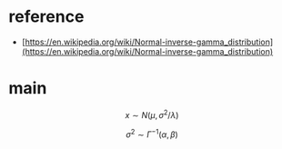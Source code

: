 # reference

* [https://en.wikipedia.org/wiki/Normal-inverse-gamma_distribution](https://en.wikipedia.org/wiki/Normal-inverse-gamma_distribution)

# main

$$
x \sim N(\mu,\sigma^2/\lambda)
$$

$$
\sigma^2 \sim \Gamma^{-1}(\alpha,\beta)
$$

